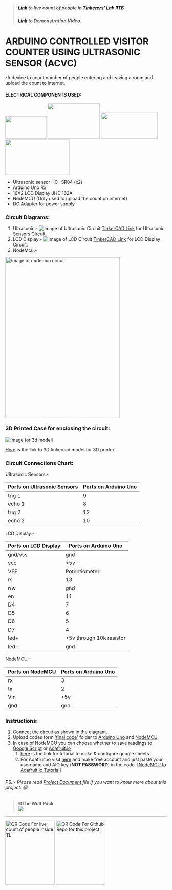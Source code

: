 > ##### [Link](https://io.adafruit.com/sidsal/feeds/vincoun) to live count of people in [Tinkerers' Lab IITB](https://www.google.com/maps/place/Tinkerers'+Laboratory/@19.1337854,72.9167784,15z/data=!4m5!3m4!1s0x0:0xd9d02f29b4617fb4!8m2!3d19.1337854!4d72.9167784)
> ##### [Link](https://www.youtube.com/playlist?list=PLCQrOwJ-Oj-2hbB4bVTjEAeX2ZR0tgUfT) to Demonstration Video.

# <b>ARDUINO CONTROLLED VISITOR COUNTER USING ULTRASONIC SENSOR  (ACVC) </b>                                                      
 
-A device to count number of people entering and leaving a room and upload the count to internet.

#### ELECTRICAL COMPONENTS USED:

<img src="https://github.com/siddheshpradeepsali/images/blob/master/hcsr04.png" width="128" height="70">     <img src="https://github.com/siddheshpradeepsali/images/blob/master/arduino.png" width="163" height="110">       <img src="https://github.com/siddheshpradeepsali/images/blob/master/lcd.png" width="177" height="80">     <img src="https://github.com/siddheshpradeepsali/images/blob/master/nodemcu.png" width="200" height="110">

*	Ultrasonic sensor HC- SR04 (x2)
*	Arduino Uno R3
*	16X2 LCD Display JHD 162A
*	NodeMCU (Only used to upload the count on internet)
*	DC Adapter for power supply



### Circuit Diagrams:
1. Ultrasonic:- ![Image of Ultrasonic Circuit](https://github.com/siddheshpradeepsali/images/blob/master/ultrasonic_diagram.png)
[TinkerCAD Link](https://www.tinkercad.com/things/1HRTabNvi2n) for Ultrasonic Sensors Circuit.
1. LCD Display:- ![Image of LCD Circuit](https://github.com/siddheshpradeepsali/images/blob/master/lcd_diagram.png) 
[TinkerCAD Link](https://www.tinkercad.com/things/4IARz3SSZ0P) for LCD Display Circuit.
1. NodeMcu:- 
<img src="https://github.com/siddheshpradeepsali/images/blob/master/nodemcu__arduino.png" alt="Image of nodemcu circuit" width="357" height="500">


### 3D Printed Case for enclosing the circuit:
![image for 3d modell](https://csg.tinkercad.com/things/bOXppBe96oz/t725.png?rev=1570002339584000000&s=3e17e20e551a8fb73b1fafc441143d2f&v=1)

[Here](https://www.tinkercad.com/things/bOXppBe96oz) is the link to 3D tinkercad model for 3D printer.

### Circuit Connections Chart:
Ultrasonic Sensors:-

Ports on Ultrasonic Sensors | Ports on Arduino Uno
------------ | -------------
trig 1 | 9
echo 1 | 8
trig 2 | 12
echo 2 | 10


LCD Display:-

Ports on LCD Display | Ports on Arduino Uno
------------ | -------------
gnd/vss | gnd
vcc | +5v
VEE | Potentiometer
rs | 13
r/w | gnd
en | 11
D4 | 7
D5 | 6
D6 | 5
D7 | 4
led+ | +5v through 10k resistor
led- | gnd

NodeMCU:-

Ports on NodeMCU | Ports on Arduino Uno
------------ | -------------
rx | 3
tx | 2
Vin | +5v
gnd | gnd


### Instructions:

1. Connect the circuit as shown in the diagram.
1. Upload codes form ['final code'](https://github.com/siddheshpradeepsali/DoorCounter/tree/master/Final%20Code) folder to [Arduino Uno](https://github.com/siddheshpradeepsali/DoorCounter/blob/master/Final%20Code/arduino_final/arduino_final.ino) and [NodeMCU](https://github.com/siddheshpradeepsali/DoorCounter/tree/master/Final%20Code/nodemcu_final/).
1. In case of NodeMCU you can choose whether to save readings to [Google Script](https://github.com/siddheshpradeepsali/DoorCounter/tree/master/Final%20Code/nodemcu_final/Google%20Script%20Upload/) or [Adafruit.io](https://github.com/siddheshpradeepsali/DoorCounter/tree/master/Final%20Code/nodemcu_final/Adafruit%20IO%20Upload/)
   1. [here](http://lethanhtrieu.likesyou.org/2017/11/07/how-to-send-data-from-esp8266-to-google-drive/?i=2) is the link for tutorial to make & configure google sheets.
   1. For Adafruit.io visit [here](https://io.adafruit.com/) and make free account and just paste your username and AIO key (**NOT PASSWORD**) in the code. [[NodeMCU to Adafruit.io Tutorial](https://www.youtube.com/watch?v=Eocgx_VVGVY)]
   

###### PS.:- Please read [Project Document](https://github.com/siddheshpradeepsali/DoorCounter/blob/master/For%20Tinkerers'%20Lab%20(IITB)/August%20DIY%20Project.docx) file if you want to know more about this project. :grinning:

> **©The Wolf Pack**  
       <img src="https://github.com/siddheshpradeepsali/images/blob/master/logo1.png">
    
------------------------------------------------------------------------------------------------------------------------------------
   <img src="https://github.com/siddheshpradeepsali/images/blob/master/QR_code_Live_count.png" alt="QR Code For live count of people inside TL" width="154" height="200">          <img src="https://github.com/siddheshpradeepsali/images/blob/master/QR_Code_Github_link.png" alt="QR Code For Github Repo for this project" width="154" height="200">
